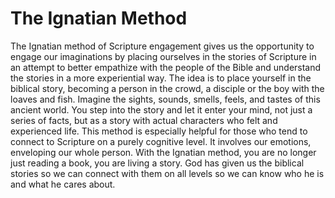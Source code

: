 # The Ignatian Method

The Ignatian method of Scripture engagement gives us the opportunity to engage
our imaginations by placing ourselves in the stories of Scripture in an attempt
to better empathize with the people of the Bible and understand the stories in
a more experiential way. The idea is to place yourself in the biblical story,
becoming a person in the crowd, a disciple or the boy with the loaves and
fish. Imagine the sights, sounds, smells, feels, and tastes of this ancient
world. You step into the story and let it enter your mind, not just a series of
facts, but as a story with actual characters who felt and experienced
life. This method is especially helpful for those who tend to connect to
Scripture on a purely cognitive level. It involves our emotions, enveloping our
whole person. With the Ignatian method, you are no longer just reading a book,
you are living a story. God has given us the biblical stories so we can connect
with them on all levels so we can know who he is and what he cares about.
